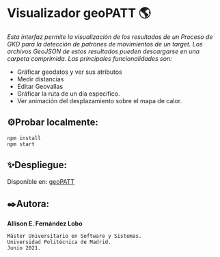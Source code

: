 
# Visualizador geoPATT 🌎

_Esta interfaz permite la visualización de los resultados de un Proceso de GKD para la detección de patrones de movimientos de un target. Los archivos GeoJSON de estos resultados pueden descargarse en una carpeta comprimida._
_Las principales funcionalidades son:_
* Gráficar geodatos y ver sus atributos
* Medir distancias
* Editar Geovallas
* Gráficar la  ruta de un día específico.
* Ver animación del desplazamiento sobre el mapa de calor.

## ⚙️Probar localmente:

```
npm install
npm start
```

## ✨Despliegue:

Disponible en: [geoPATT](https://geopatt.herokuapp.com/)

## ✒️Autora:

**Allison E. Fernández Lobo**
```
Máster Universitario en Software y Sistemas.
Universidad Politécnica de Madrid.
Junio 2021. 
```
